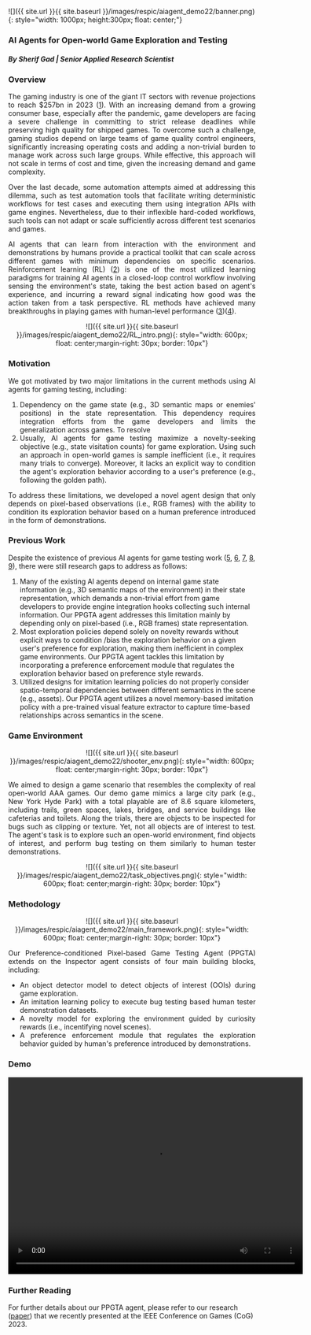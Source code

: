 ![]({{ site.url }}{{ site.baseurl }}/images/respic/aiagent_demo22/banner.png){: style="width: 1000px; height:300px; float: center;"}

### AI Agents for Open-world Game Exploration and Testing 
##### By Sherif Gad | Senior Applied Research Scientist


### Overview
<div style="text-align: justify">

The gaming industry is one of the giant IT sectors with revenue projections to reach $257bn in 2023 ([1](https://www.weforum.org/agenda/2022/07/gaming-pandemic-lockdowns-pwc-growth/)). With an increasing demand from a growing consumer base, especially after the pandemic, game developers are facing a severe challenge in committing to strict release deadlines while preserving high quality for shipped games. To overcome such a challenge, gaming studios depend on large teams of game quality control engineers, significantly increasing operating costs and adding a non-trivial burden to manage work across such large groups. While effective, this approach will not scale in terms of cost and time, given the increasing demand and game complexity. 

Over the last decade, some automation attempts aimed at addressing this dilemma, such as test automation tools that facilitate writing deterministic workflows for test cases and executing them using integration APIs with game engines. Nevertheless, due to their inflexible hard-coded workflows, such tools can not adapt or scale sufficiently across different test scenarios and games.

AI agents that can learn from interaction with the environment and demonstrations by humans provide a practical toolkit that can scale across different games with minimum dependencies on specific scenarios. Reinforcement learning (RL) ([2](https://lilianweng.github.io/posts/2018-02-19-rl-overview/)) is one of the most utilized learning paradigms for training AI agents in a closed-loop control workflow involving sensing the environment's state, taking the best action based on agent's experience, and incurring a reward signal indicating how good was the action taken from a task perspective. RL methods have achieved many breakthroughs in playing games with human-level performance ([3](https://ai.googleblog.com/2015/02/from-pixels-to-actions-human-level.html?m=1/))([4](https://www.deepmind.com/blog/agent57-outperforming-the-human-atari-benchmark)).
</div>

<p align="center">
![]({{ site.url }}{{ site.baseurl }}/images/respic/aiagent_demo22/RL_intro.png){: style="width: 600px; float: center;margin-right: 30px; border: 10px"}
</p>

### Motivation
<div style="text-align: justify">

We got motivated by two major limitations in the current methods using AI agents for gaming testing, including:

<ol>
<li>
 Dependency on the game state (e.g., 3D semantic maps or enemies' positions) in the state representation. This dependency requires integration efforts from the game developers and limits the generalization across games. To resolve
</li>
<li>
Usually, AI agents for game testing maximize a novelty-seeking objective (e.g., state visitation counts) for game exploration. Using such an approach in open-world games is sample inefficient (i.e., it requires many trials to converge). Moreover, it lacks an explicit way to condition the agent's exploration behavior according to a user's preference (e.g., following the golden path). 
</li>
</ol>

To address these limitations, we developed a novel agent design that only depends on pixel-based observations (i.e., RGB frames) with the ability to condition its exploration behavior based on a human preference introduced in the form of demonstrations. 
</div>

### Previous Work

Despite the existence of previous AI agents for game testing work ([5](https://ieeexplore.ieee.org/document/8848091), [6](https://ieeexplore.ieee.org/document/8952543), [7](https://ieeexplore.ieee.org/document/9231552), [8](https://arxiv.org/abs/2103.13798), [9](https://arxiv.org/abs/2201.06865)), there were still research gaps to address as follows:

<ol>
<li>
Many of the existing AI agents depend on internal game state information (e.g., 3D semantic maps of the environment) in their state representation, which demands a non-trivial effort from game developers to provide engine integration hooks collecting such internal information. Our PPGTA agent addresses this limitation mainly by depending only on pixel-based (i.e., RGB frames) state representation.
</li>
<li>
Most exploration policies depend solely on novelty rewards without explicit ways to condition /bias the exploration behavior on a given user's preference for exploration, making them inefficient in complex game environments. Our PPGTA agent tackles this limitation by incorporating a preference enforcement module that regulates the exploration behavior based on preference style rewards. 
</li>
<li>
Utilized designs for imitation learning policies do not properly consider spatio-temporal dependencies between different semantics in the scene (e.g., assets). Our PPGTA agent utilizes a novel memory-based imitation policy with a pre-trained visual feature extractor to capture time-based relationships across semantics in the scene.
</li>
</ol>

### Game Environment

<p align="center">
 ![]({{ site.url }}{{ site.baseurl }}/images/respic/aiagent_demo22/shooter_env.png){: style="width: 600px; float: center;margin-right: 30px; border: 10px"}
</p>

<div style="text-align: justify">
We aimed to design a game scenario that resembles the complexity of real open-world AAA games. Our demo game mimics a large city park (e.g., New York Hyde Park) with a total playable are of 8.6 square kilometers, including trails, green spaces, lakes, bridges, and service buildings like cafeterias and toilets. Along the trials, there are objects to be inspected for bugs such as clipping or texture. Yet, not all objects are of interest to test. The agent's task is to explore such an open-world environment, find objects of interest, and perform bug testing on them similarly to human tester demonstrations.
</div>

<p align="center">
 ![]({{ site.url }}{{ site.baseurl }}/images/respic/aiagent_demo22/task_objectives.png){: style="width: 600px; float: center;margin-right: 30px; border: 10px"}
</p>

### Methodology

<div style="text-align: justify">

<p align="center">
 ![]({{ site.url }}{{ site.baseurl }}/images/respic/aiagent_demo22/main_framework.png){: style="width: 600px; float: center;margin-right: 30px; border: 10px"}
</p>

Our Preference-conditioned Pixel-based Game Testing Agent (PPGTA) extends on the Inspector agent consists of four main building blocks, including:

<ul>
<li> An object detector model to detect objects of interest (OOIs) during game exploration.</li>
<li> An imitation learning policy to execute bug testing based human tester demonstration datasets.</li>
<li> A novelty model for exploring the environment guided by curiosity rewards (i.e., incentifying novel scenes).</li>
<li> A preference enforcement module that regulates the exploration behavior guided by human's preference introduced by demonstrations.</li>
</ul>

</div>

<div style="text-align: justify">

</div>

### Demo

<p align="center">
<video width="600" height="400" controls>
  <source src="{{ site.url }}{{ site.baseurl }}/images/respic/aiagent_demo22/tiny_agents_demo.mp4" type="video/mp4">
</video>
</p>

### Further Reading
For further details about our PPGTA agent, please refer to our research ([paper](https://arxiv.org/abs/2308.09289)) that we recently presented at the IEEE Conference on Games (CoG) 2023.
